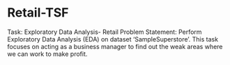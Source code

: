 # Retail-TSF
Task: Exploratory Data Analysis- Retail
Problem Statement: Perform Exploratory Data Analysis (EDA) on dataset ‘SampleSuperstore’. This task focuses on acting as a business manager to find out the weak areas where we can work to make profit.
